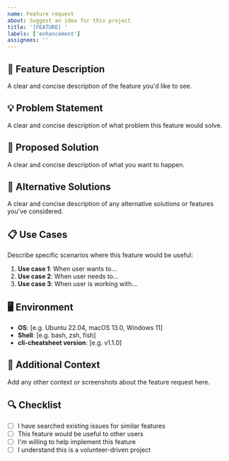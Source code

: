 ```yaml
---
name: Feature request
about: Suggest an idea for this project
title: '[FEATURE] '
labels: ['enhancement']
assignees: ''
---
```


## 🚀 Feature Description

A clear and concise description of the feature you'd like to see.

## 💡 Problem Statement

A clear and concise description of what problem this feature would solve.

## 🎯 Proposed Solution

A clear and concise description of what you want to happen.

## 🔄 Alternative Solutions

A clear and concise description of any alternative solutions or features you've considered.

## 📋 Use Cases

Describe specific scenarios where this feature would be useful:

1. **Use case 1**: When user wants to...
2. **Use case 2**: When user needs to...
3. **Use case 3**: When user is working with...

## 🖥️ Environment

- **OS**: [e.g. Ubuntu 22.04, macOS 13.0, Windows 11]
- **Shell**: [e.g. bash, zsh, fish]
- **cli-cheatsheet version**: [e.g. v1.1.0]

## 📝 Additional Context

Add any other context or screenshots about the feature request here.

## 🔍 Checklist

- [ ] I have searched existing issues for similar features
- [ ] This feature would be useful to other users
- [ ] I'm willing to help implement this feature
- [ ] I understand this is a volunteer-driven project 